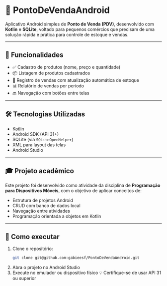 # 📱 PontoDeVendaAndroid

Aplicativo Android simples de **Ponto de Venda (PDV)**, desenvolvido com **Kotlin** e **SQLite**, voltado para pequenos comércios que precisam de uma solução rápida e prática para controle de estoque e vendas.

---

## 🎯 Funcionalidades

- ✅ Cadastro de produtos (nome, preço e quantidade)
- 📦 Listagem de produtos cadastrados
- 🛒 Registro de vendas com atualização automática de estoque
- 📊 Relatório de vendas por período
- 🔙 Navegação com botões entre telas

---

## 🛠️ Tecnologias Utilizadas

- Kotlin
- Android SDK (API 31+)
- SQLite (via `SQLiteOpenHelper`)
- XML para layout das telas
- Android Studio

---

## 🎓 Projeto acadêmico

Este projeto foi desenvolvido como atividade da disciplina de **Programação para Dispositivos Móveis**, com o objetivo de aplicar conceitos de:

- Estrutura de projetos Android
- CRUD com banco de dados local
- Navegação entre atividades
- Programação orientada a objetos em Kotlin

---

## 🚀 Como executar

1. Clone o repositório:
   ```bash
   git clone git@github.com:gabieesf/PontoDeVendaAndroid.git
2. Abra o projeto no Android Studio
3. Execute no emulador ou dispositivo físico
💡 Certifique-se de usar API 31 ou superior




